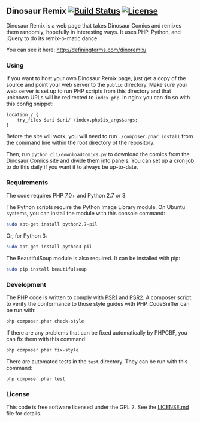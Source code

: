 ## Dinosaur Remix [![Build Status](https://travis-ci.org/aag/dinoremix.svg?branch=master)](https://travis-ci.org/aag/dinoremix) [![License](https://img.shields.io/badge/License-GPLv2-blue.svg)](LICENSE.md)

Dinosaur Remix is a web page that takes Dinosaur Comics and remixes them randomly, hopefully in interesting ways.  It uses PHP, Python, and jQuery to do its remix-o-matic dance.

You can see it here:
http://definingterms.com/dinoremix/


### Using

If you want to host your own Dinosaur Remix page, just get a copy of the source and point your web server to the `public` directory.  Make sure your web server is set up to run PHP scripts from this directory and that unknown URLs will be redirected to `index.php`.  In nginx you can do so with this config snippet:

```
location / {
    try_files $uri $uri/ /index.php$is_args$args;
}
```

Before the site will work, you will need to run `./composer.phar install` from the command line within the root directory of the repository.

Then, run `python cli/downloadComics.py` to download the comics from the Dinosaur Comics site and divide them into panels.  You can set up a cron job to do this daily if you want it to always be up-to-date.

### Requirements

The code requires PHP 7.0+ and Python 2.7 or 3.

The Python scripts require the Python Image Library module. On Ubuntu systems, you can install the module with this console command:

```sh
sudo apt-get install python2.7-pil
```

Or, for Python 3:

```sh
sudo apt-get install python3-pil
```

The BeautifulSoup module is also required. It can be installed with pip:

```sh
sudo pip install beautifulsoup
```

### Development

The PHP code is written to comply with [PSR1](http://www.php-fig.org/psr/psr-1/)
and [PSR2](http://www.php-fig.org/psr/psr-2/). A composer script to verify
the conformance to those style guides with PHP\_CodeSniffer can be run with:

```sh
php composer.phar check-style
```

If there are any problems that can be fixed automatically by PHPCBF, you can
fix them with this command:

```sh
php composer.phar fix-style
```

There are automated tests in the `test` directory. They can be run with this
command:

```sh
php composer.phar test
```

### License

This code is free software licensed under the GPL 2. See the [LICENSE.md](LICENSE.md) file for details.
